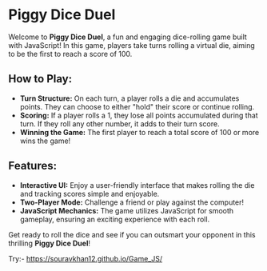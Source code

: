 # Piggy Dice Duel

Welcome to **Piggy Dice Duel**, a fun and engaging dice-rolling game built with JavaScript! In this game, players take turns rolling a virtual die, aiming to be the first to reach a score of 100.

## How to Play:
- **Turn Structure:** On each turn, a player rolls a die and accumulates points. They can choose to either "hold" their score or continue rolling.
- **Scoring:** If a player rolls a 1, they lose all points accumulated during that turn. If they roll any other number, it adds to their turn score.
- **Winning the Game:** The first player to reach a total score of 100 or more wins the game!

## Features:
- **Interactive UI:** Enjoy a user-friendly interface that makes rolling the die and tracking scores simple and enjoyable.
- **Two-Player Mode:** Challenge a friend or play against the computer!
- **JavaScript Mechanics:** The game utilizes JavaScript for smooth gameplay, ensuring an exciting experience with each roll.

Get ready to roll the dice and see if you can outsmart your opponent in this thrilling **Piggy Dice Duel**!

Try:- https://souravkhan12.github.io/Game_JS/
